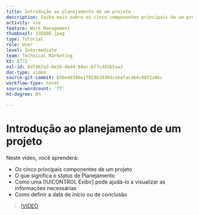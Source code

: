 ```yaml
---
title: Introdução ao planejamento de um projeto
description: Saiba mais sobre os cinco componentes principais de um projeto, o que significa o status, como um [!UICONTROL Exibir] O pode ajudá-lo a ver informações relevantes e como definir a data de início ou de vencimento.
activity: use
feature: Work Management
thumbnail: 335086.jpeg
type: Tutorial
role: User
level: Intermediate
team: Technical Marketing
kt: 8772
exl-id: 6df467a3-6e26-4bd4-94ac-b77cd43b5aa3
doc-type: video
source-git-commit: 650e4d346e1792863930dcebafacab4c88f2a8bc
workflow-type: tm+mt
source-wordcount: '77'
ht-degree: 0%

---
```


# Introdução ao planejamento de um projeto

Neste vídeo, você aprenderá:

* Os cinco principais componentes de um projeto
* O que significa o status de Planejamento
* Como uma [!UICONTROL Exibir] pode ajudá-lo a visualizar as informações necessárias
* Como definir a data de início ou de conclusão

>[!VIDEO](https://video.tv.adobe.com/v/335086/?quality=12&learn=on)
